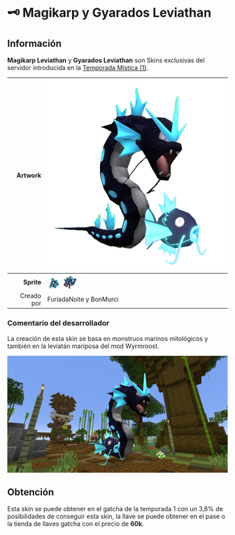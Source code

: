 # 🗝️ Magikarp y Gyarados Leviathan
## Información

**Magikarp Leviathan** y **Gyarados Leviathan** son Skins exclusivas del servidor introducida en la [Temporada Mística (1)](./).

|                     **Artwork** | ![Artwork de Magikarp y Gyarados Leviathan](../../images/pokemon/temporada-1/Leviathan.png)                                                                                    |
| ------------------------------: | -------------------------------------------------------------------------------------------------------------------------------------- |
|                  **Sprite** | ![Sprite de Magikarp Leviathan](../../images/pokemon/temporada-1/leviathan1-sprite.png) ![Sprite de Gyarados Leviathan](../../images/pokemon/temporada-1/leviathan2-sprite.png)                                                          |                                                                                                             |
|                      Creado por | FuriadaNoite y BonMurci                                                                                                                |


### Comentario del desarrollador
La creación de esta skin se basa en monstruos marinos mitológicos y también en la leviatán mariposa del mod Wyrmroost.

![Formas de Magikarp y Gyarados Leviathan](../../images/pokemon/temporada-1/leviathan-formas.png)

## Obtención

Esta skin se puede obtener en el gatcha de la temporada 1 con un 3,8% de posibilidades de conseguir esta skin, la llave se puede obtener en el pase o la tienda de llaves gatcha con el precio de **60k**.
